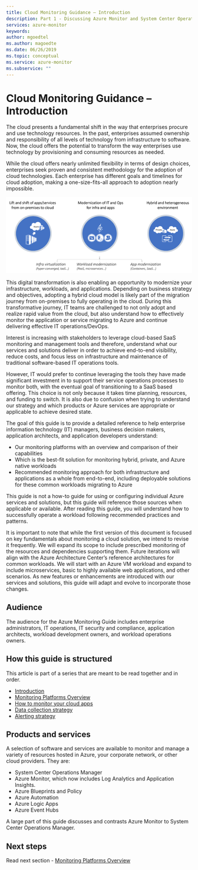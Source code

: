 ```yaml
---
title: Cloud Monitoring Guidance – Introduction
description: Part 1 - Discussing Azure Monitor and System Center Operations Manager
services: azure-monitor
keywords: 
author: mgoedtel
ms.author: magoedte
ms.date: 06/26/2019
ms.topic: conceptual
ms.service: azure-monitor
ms.subservice: ""
---
```


# Cloud Monitoring Guidance – Introduction

The cloud presents a fundamental shift in the way that enterprises procure and use technology resources. In the past, enterprises assumed ownership and responsibility of all levels of technology from infrastructure to software. Now, the cloud offers the potential to transform the way enterprises use technology by provisioning and consuming resources as needed.

While the cloud offers nearly unlimited flexibility in terms of design choices, enterprises seek proven and consistent methodology for the adoption of cloud technologies.  Each enterprise has different goals and timelines for cloud adoption, making a one-size-fits-all approach to adoption nearly impossible.

![Cloud adoption strategies](media/monitoring-management-guidance-cloud-and-on-premises/introduction-cloud-adoption.png)

This digital transformation is also enabling an opportunity to modernize your infrastructure, workloads, and applications. Depending on business strategy and objectives, adopting a hybrid cloud model is likely part of the migration journey from on-premises to fully operating in the cloud. During this transformative journey, IT teams are challenged to not only adopt and realize rapid value from the cloud, but also understand how to effectively monitor the application or service migrating to Azure and continue delivering effective IT operations/DevOps.  

Interest is increasing with stakeholders to leverage cloud-based SaaS monitoring and management tools and therefore, understand what our services and solutions deliver in order to achieve end-to-end visibility, reduce costs, and focus less on infrastructure and maintenance of traditional software-based IT operations tools.  

However, IT would prefer to continue leveraging the tools they have made significant investment in to support their service operations processes to monitor both, with the eventual goal of transitioning to a SaaS based offering.  This choice is not only because it takes time planning, resources, and funding to switch.  It is also due to confusion when trying to understand our strategy and which products or Azure services are appropriate or applicable to achieve desired state.  

The goal of this guide is to provide a detailed reference to help enterprise information technology (IT) managers, business decision makers, application architects, and application developers understand:

* Our monitoring platforms with an overview and comparison of their capabilities
* Which is the best-fit solution for monitoring hybrid, private, and Azure native workloads
* Recommended monitoring approach for both infrastructure and applications as a whole from end-to-end, including deployable solutions for these common workloads migrating to Azure

This guide is not a how-to guide for using or configuring individual Azure services and solutions, but this guide will reference those sources when applicable or available.  After reading this guide, you will understand how to successfully operate a workload following recommended practices and patterns.  

It is important to note that while the first version of this document is focused on key fundamentals about monitoring a cloud solution, we intend to revise it frequently. We will expand its scope to include prescribed monitoring of the resources and dependencies supporting them. Future iterations will align with the Azure Architecture Center’s reference architectures for common workloads.  We will start with an Azure VM workload and expand to include microservices, basic to highly available web applications, and other scenarios.  As new features or enhancements are introduced with our services and solutions, this guide will adapt and evolve to incorporate those changes.  

## Audience

The audience for the Azure Monitoring Guide includes enterprise administrators, IT operations, IT security and compliance, application architects, workload development owners, and workload operations owners.

## How this guide is structured

This article is part of a series that are meant to be read together and in order.

* [Introduction](cloud-monitor-guidance-azure-intro.md)
* [Monitoring Platforms Overview](cloud-monitor-guidance-azure-platform-overview.md)
* [How to monitor your cloud apps](cloud-monitor-guidance-azure-cloud-app-howto.md)
* [Data collection strategy](cloud-monitor-guidance-azure-data-collection.md)
* [Alerting strategy](cloud-monitor-azure-alert.md)

## Products and services

A selection of software and services are available to monitor and manage a variety of resources hosted in Azure, your corporate network, or other cloud providers.  They are:

* System Center Operations Manager
* Azure Monitor, which now includes Log Analytics and Application Insights.
* Azure Blueprints and Policy
* Azure Automation
* Azure Logic Apps
* Azure Event Hubs

A large part of this guide discusses and contrasts Azure Monitor to System Center Operations Manager.

## Next steps

Read next section - [Monitoring Platforms Overview](cloud-monitor-guidance-azure-platform-overview.md)

